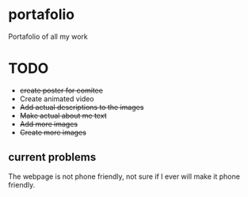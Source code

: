# portafolio
 Portafolio of all my work

# TODO
 - ~~create poster for comitee~~
 - Create animated video
 - ~~Add actual descriptions to the images~~
 - ~~Make actual about me text~~
 - ~~Add more images~~
 - ~~Create more images~~

## current problems
 The webpage is not phone friendly, not sure if I ever will make it phone friendly.